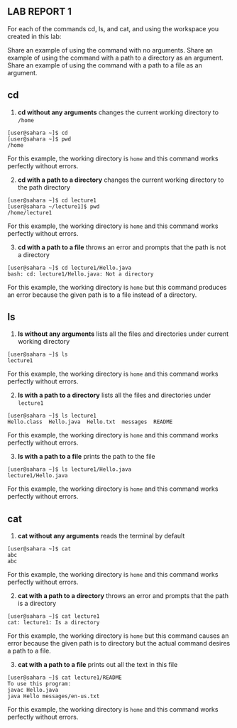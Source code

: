 ## **LAB REPORT 1**

For each of the commands cd, ls, and cat, and using the workspace you created in this lab:

Share an example of using the command with no arguments.
Share an example of using the command with a path to a directory as an argument.
Share an example of using the command with a path to a file as an argument.

## cd
1. **cd without any arguments** changes the current working directory to `/home` 
```
[user@sahara ~]$ cd
[user@sahara ~]$ pwd
/home
```
For this example, the working directory is `home` and this command works perfectly without errors. 

2. **cd with a path to a directory** changes the current working directory to the path directory
```
[user@sahara ~]$ cd lecture1
[user@sahara ~/lecture1]$ pwd
/home/lecture1
```
For this example, the working directory is `home` and this command works perfectly without errors. 

3. **cd with a path to a file** throws an error and prompts that the path is not a directory
```
[user@sahara ~]$ cd lecture1/Hello.java
bash: cd: lecture1/Hello.java: Not a directory
```
For this example, the working directory is `home` but this command produces an error because the given path is to a file instead of a directory. 

## ls
1. **ls without any arguments** lists all the files and directories under current working directory
```
[user@sahara ~]$ ls
lecture1
```
For this example, the working directory is `home` and this command works perfectly without errors.

2. **ls with a path to a directory** lists all the files and directories under `lecture1`
```
[user@sahara ~]$ ls lecture1
Hello.class  Hello.java  Hello.txt  messages  README
```
For this example, the working directory is `home` and this command works perfectly without errors. 

3. **ls with a path to a file**  prints the path to the file
```
[user@sahara ~]$ ls lecture1/Hello.java
lecture1/Hello.java
```
For this example, the working directory is `home` and this command works perfectly without errors. 

## cat
1. **cat without any arguments** reads the terminal by default
```
[user@sahara ~]$ cat
abc
abc
```
For this example, the working directory is `home` and this command works perfectly without errors. 

2. **cat with a path to a directory** throws an error and prompts that the path is a directory
```
[user@sahara ~]$ cat lecture1
cat: lecture1: Is a directory
```
For this example, the working directory is `home` but this command causes an error because the given path is to directory but the actual command desires a path to a file.  

3. **cat with a path to a file** prints out all the text in this file
```
[user@sahara ~]$ cat lecture1/README
To use this program:
javac Hello.java
java Hello messages/en-us.txt
```
For this example, the working directory is `home` and this command works perfectly without errors. 
